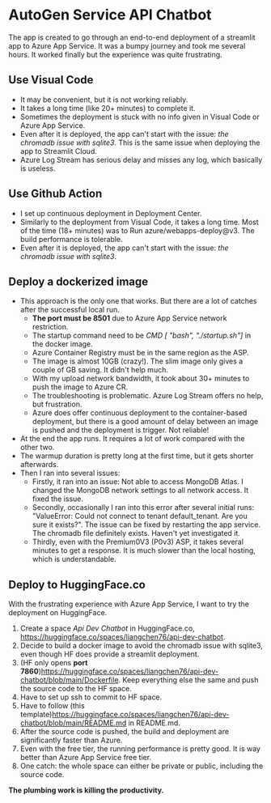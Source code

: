 # AutoGen Service API Chatbot

The app is created to go through an end-to-end deployment of a streamlit app to Azure App Service. It was a bumpy journey and took me several hours. It worked finally but the experience was quite frustrating.

## Use Visual Code

- It may be convenient, but it is not working reliably.
- It takes a long time (like 20+ minutes) to complete it.
- Sometimes the deployment is stuck with no info given in Visual Code or Azure App Service.
- Even after it is deployed, the app can't start with the issue: *the chromadb issue with sqlite3*. This is the same issue when deploying the app to Streamlit Cloud.
- Azure Log Stream has serious delay and misses any log, which basically is useless.

## Use Github Action

- I set up continuous deployment in Deployment Center.
- Similarly to the deployment from Visual Code, it takes a long time. Most of the time (18+ minutes) was to Run azure/webapps-deploy@v3. The build performance is tolerable.
- Even after it is deployed, the app can't start with the issue: *the chromadb issue with sqlite3*.

## Deploy a dockerized image

- This approach is the only one that works. But there are a lot of catches after the successful local run.
    * **The port must be 8501** due to Azure App Service network restriction.
    * The startup command need to be *CMD [ "bash", "./startup.sh"]* in the docker image.
    * Azure Container Registry must be in the same region as the ASP.
    * The image is almost 10GB (crazy!). The slim image only gives a couple of GB saving. It didn't help much.
    * With my upload network bandwidth, it took about 30+ minutes to push the image to Azure CR.
    * The troubleshooting is problematic. Azure Log Stream offers no help, but frustration.
    * Azure does offer continuous deployment to the container-based deployment, but there is a good amount of delay between an image is pushed and the deployment is trigger. Not reliable!
- At the end the app runs. It requires a lot of work compared with the other two.
- The warmup duration is pretty long at the first time, but it gets shorter afterwards.
- Then I ran into several issues:
  - Firstly, it ran into an issue: Not able to access MongoDB Atlas. I changed the MongoDB network settings to all network access. It fixed the issue.
  - Secondly, occasionally I ran into this error after several initial runs: "ValueError: Could not connect to tenant default_tenant. Are you sure it exists?". The issue can be fixed by restarting the app service. The chromadb file definitely exists. Haven't yet investigated it.
  - Thirdly, even with the Premium0V3 (P0v3) ASP, it takes several minutes to get a response. It is much slower than the local hosting, which is understandable.

## Deploy to HuggingFace.co

With the frustrating experience with Azure App Service, I want to try the deployment on HuggingFace.

1. Create a space *Api Dev Chatbot* in HuggingFace.co, <https://huggingface.co/spaces/liangchen76/api-dev-chatbot>.
2. Decide to build a docker image to avoid the chromadb issue with sqlite3, even though HF does provide a streamlit deployment.
3. (HF only opens **port 7860**)<https://huggingface.co/spaces/liangchen76/api-dev-chatbot/blob/main/Dockerfile>. Keep everything else the same and push the source code to the HF space.
4. Have to set up ssh to commit to HF space.
5. Have to follow (this template)<https://huggingface.co/spaces/liangchen76/api-dev-chatbot/blob/main/README.md> in README.md.
6. After the source code is pushed, the build and deployment are significantly faster than Azure.
7. Even with the free tier, the running performance is pretty good. It is way better than Azure App Service free tier.
8. One catch: the whole space can either be private or public, including the source code.

**The plumbing work is killing the productivity.**
